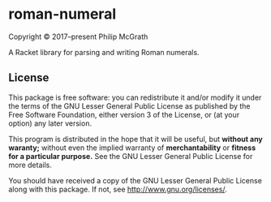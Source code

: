# roman-numeral #

Copyright © 2017–present Philip McGrath

A Racket library for parsing and writing Roman numerals.

## License ##

This package is free software: you can redistribute it and/or modify
it under the terms of the GNU Lesser General Public License as published by
the Free Software Foundation, either version 3 of the License, or
(at your option) any later version.

This program is distributed in the hope that it will be useful,
but **without any waranty;** without even the implied warranty of
**merchantability** or **fitness for a particular purpose.**
See the GNU Lesser General Public License for more details.

You should have received a copy of the GNU Lesser General Public License
along with this package. If not, see <http://www.gnu.org/licenses/>.
